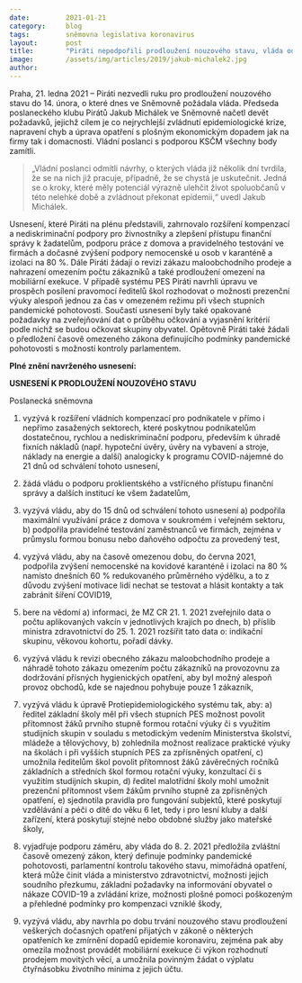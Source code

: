 ```yaml
---
date:         2021-01-21
category:     blog
tags:         sněmovna legislativa koronavirus
layout:       post
title:        "Piráti nepodpořili prodloužení nouzového stavu, vláda odmítla vyslyšet požadavky zmírňující dopady krize na občany"
image:        /assets/img/articles/2019/jakub-michalek2.jpg
author:       
---
```

 



Praha, 21. ledna 2021 – Piráti nezvedli ruku pro prodloužení nouzového stavu do 14. února, o které dnes ve Sněmovně požádala vláda. Předseda poslaneckého klubu Pirátů Jakub Michálek ve Sněmovně načetl devět požadavků, jejichž cílem je co nejrychlejší zvládnutí epidemiologické krize, napravení chyb a úprava opatření s plošným ekonomickým dopadem jak na firmy tak i domacnosti. Vládní poslanci s podporou KSČM všechny body zamítli.

> „Vládní poslanci odmítli návrhy, o kterých vláda již několik dní tvrdila, že se na nich již pracuje, případně, že se chystá je uskutečnit. Jedná se o kroky, které měly potenciál výrazně ulehčit život spoluobčanů v této nelehké době a zvládnout překonat epidemii,“ uvedl Jakub Michálek.

Usnesení, které Piráti na plénu představili, zahrnovalo rozšíření kompenzací a nediskriminační podpory pro živnostníky a zlepšení přístupu finanční správy k žadatelům, podporu práce z domova a pravidelného testování ve firmách a dočasné zvýšení podpory nemocenské u osob v karanténě a izolaci na 80 %. Dále Piráti žádají o revizi zákazu maloobchodního prodeje a nahrazení omezením počtu zákazníků a také prodloužení omezení na mobiliární exekuce. V případě systému PES Piráti navrhli úpravu ve prospěch posílení pravomocí ředitelů škol rozhodovat o možnosti prezenční výuky alespoň jednou za čas v omezeném režimu při všech stupních pandemické pohotovosti. Součastí usnesení byly také opakované požadavky na zveřejňování dat o průběhu očkování a vyjasnění kritérií podle nichž se budou očkovat skupiny obyvatel. Opětovně Piráti také žádali o předložení časově omezeného zákona definujícího podmínky pandemické pohotovosti s možností kontroly parlamentem.

 

**Plné znění navrženého usnesení:**

 

**USNESENÍ K PRODLOUŽENÍ NOUZOVÉHO STAVU**

Poslanecká sněmovna

1. vyzývá k rozšíření vládních kompenzací pro podnikatele v přímo i nepřímo zasažených sektorech, které poskytnou podnikatelům dostatečnou, rychlou a nediskriminační podporu, především k úhradě fixních nákladů (např. hypoteční úvěry, úvěry na vybavení a stroje, náklady na energie a další) analogicky k programu COVID-nájemné do 21 dnů od schválení tohoto usnesení,

2. žádá vládu o podporu proklientského a vstřícného přístupu finanční správy a dalších institucí ke všem žadatelům,

3. vyzývá vládu, aby do 15 dnů od schválení tohoto usnesení
a) podpořila maximální využívání práce z domova v soukromém i veřejném sektoru,
b) podpořila pravidelné testování zaměstnanců ve firmách, zejména v průmyslu formou bonusu nebo daňového odpočtu za provedený test,

4. vyzývá vládu, aby na časově omezenou dobu, do června 2021, podpořila zvýšení nemocenské na kovidové karanténě i izolaci na 80 % namísto dnešních 60 % redukovaného průměrného výdělku, a to z důvodu zvýšení motivace lidí nechat se testovat a hlásit kontakty a tak zabránit šíření COVID19,

5. bere na vědomí
a) informaci, že MZ CR 21. 1. 2021 zveřejnilo data o počtu aplikovaných vakcín v jednotlivých krajích po dnech,
b) příslib ministra zdravotnictví do 25. 1. 2021 rozšířit tato data o: indikační skupinu, věkovou kohortu, pořadí dávky.

6. vyzývá vládu k revizi obecného zákazu maloobchodního prodeje a náhradě tohoto zákazu omezením počtu zákazníků na provozovnu za dodržování přísných hygienických opatření, aby byl možný alespoň provoz obchodů, kde se najednou pohybuje pouze 1 zákazník, 

7. vyzývá vládu k úpravě Protiepidemiologického systému tak, aby:
a) ředitel základní školy měl při všech stupních PES možnost povolit přítomnost žáků prvního stupně formou rotační výuky či s využitím studijních skupin v souladu s metodickým vedením Ministerstva školství, mládeže a tělovýchovy,
b) zohlednila možnost realizace praktické výuky na školách i při vyšších stupních PES za zpřísněných opatření,
c) umožnila ředitelům škol povolit přítomnost žáků závěrečných ročníků základních a středních škol formou rotační výuky, konzultací či s využitím studijních skupin,
d) ředitel malotřídní školy mohl umožnit prezenční přítomnost všem žákům prvního stupně za zpřísněných opatření,
e) sjednotila pravidla pro fungování subjektů, které poskytují vzdělávání a péči o dítě do věku 6 let, tedy i pro lesní kluby a další zařízení, která poskytují stejné nebo obdobné služby jako mateřské školy,

8. vyjadřuje podporu záměru, aby vláda do 8. 2. 2021 předložila zvláštní časově omezený zákon, který definuje podmínky pandemické pohotovosti, parlamentní kontrolu takového stavu, mimořádná opatření, která může činit vláda a ministerstvo zdravotnictví, možnosti jejich soudního přezkumu, základní požadavky na informování obyvatel o nákaze COVID-19 a zvládání krize, možnosti plošné pomoci poškozeným a přehledné podmínky pro kompenzaci vzniklé škody,  

9. vyzývá vládu, aby navrhla po dobu trvání nouzového stavu prodloužení veškerých dočasných opatření přijatých v zákoně o některých opatřeních ke zmírnění dopadů epidemie koronaviru, zejména pak aby omezila možnost provádět mobiliární exekuce či výkon rozhodnutí prodejem movitých věcí, a umožnila povinným žádat o výplatu čtyřnásobku životního minima z jejich účtu. 
